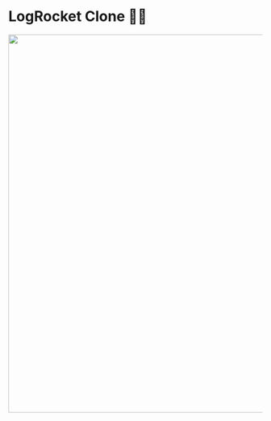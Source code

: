 # LogRocket Clone 📄🚀

<img src="https://github.com/jagadeesh-k-2802/static-site-clones/assets/63912668/b7905224-9673-4419-8f1e-369191a645bd" width="750" />
